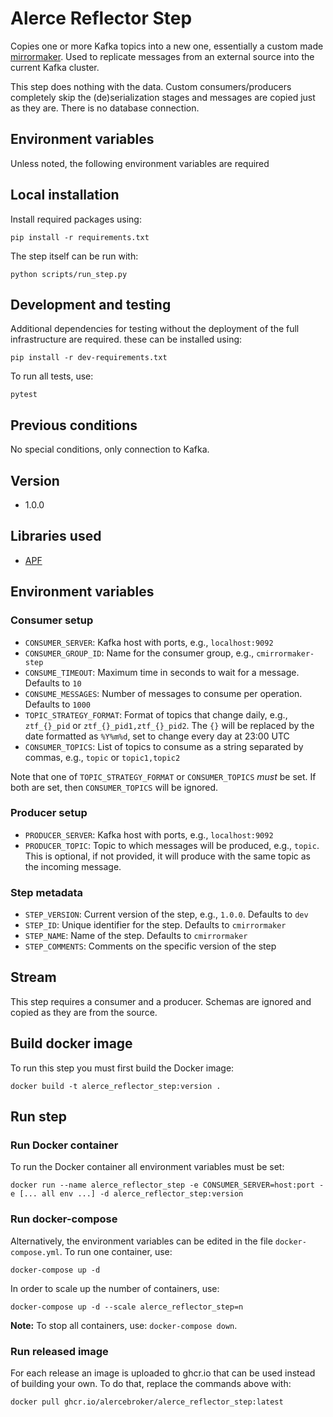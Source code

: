 # Alerce Reflector Step

Copies one or more Kafka topics into a new one, essentially a custom made 
[mirrormaker](https://cwiki.apache.org/confluence/pages/viewpage.action?pageId=27846330). 
Used to replicate messages from an external source into the current Kafka 
cluster.

This step does nothing with the data. Custom consumers/producers completely
skip the (de)serialization stages and messages are copied just as they are.
There is no database connection.

## Environment variables

Unless noted, the following environment variables are required

## Local installation

Install required packages using:
```commandline
pip install -r requirements.txt
```

The step itself can be run with:
```commandline
python scripts/run_step.py
```

## Development and testing

Additional dependencies for testing without the deployment of the full 
infrastructure are required. these can be installed using:
```commandline
pip install -r dev-requirements.txt
```

To run all tests, use:
```commandline
pytest
```

## Previous conditions

No special conditions, only connection to Kafka.

## Version

* 1.0.0

## Libraries used

* [APF](https://github.com/alercebroker/APF)

## Environment variables

### Consumer setup

* `CONSUMER_SERVER`: Kafka host with ports, e.g., `localhost:9092`
* `CONSUMER_GROUP_ID`: Name for the consumer group, e.g., `cmirrormaker-step`
* `CONSUME_TIMEOUT`: Maximum time in seconds to wait for a message. Defaults to `10`
* `CONSUME_MESSAGES`: Number of messages to consume per operation. Defaults to `1000`
* `TOPIC_STRATEGY_FORMAT`: Format of topics that change daily, e.g., `ztf_{}_pid` or `ztf_{}_pid1,ztf_{}_pid2`. The `{}` will be replaced by the date formatted as `%Y%m%d`, set to change every day at 23:00 UTC
* `CONSUMER_TOPICS`: List of topics to consume as a string separated by commas, e.g., `topic` or `topic1,topic2`

Note that one of `TOPIC_STRATEGY_FORMAT` or `CONSUMER_TOPICS` *must* be set. 
If both are set, then `CONSUMER_TOPICS` will be ignored.

### Producer setup

* `PRODUCER_SERVER`: Kafka host with ports, e.g., `localhost:9092`
* `PRODUCER_TOPIC`: Topic to which messages will be produced, e.g., `topic`. This is optional, if not provided, it will produce with the same topic as the incoming message.

### Step metadata

* `STEP_VERSION`: Current version of the step, e.g., `1.0.0`. Defaults to `dev`
* `STEP_ID`: Unique identifier for the step. Defaults to `cmirrormaker`
* `STEP_NAME`: Name of the step. Defaults to `cmirrormaker`
* `STEP_COMMENTS`: Comments on the specific version of the step

## Stream

This step requires a consumer and a producer. Schemas are ignored and copied 
as they are from the source.

## Build docker image

To run this step you must first build the Docker image:
```commandline
docker build -t alerce_reflector_step:version .
```

## Run step

### Run Docker container

To run the Docker container all environment variables must be set:
```commandline
docker run --name alerce_reflector_step -e CONSUMER_SERVER=host:port -e [... all env ...] -d alerce_reflector_step:version
```

### Run docker-compose

Alternatively, the environment variables can be edited in the file `docker-compose.yml`.
To run one container, use:
```commandline
docker-compose up -d
```

In order to scale up the number of containers, use:
```commandline
docker-compose up -d --scale alerce_reflector_step=n
```

**Note:** To stop all containers, use: `docker-compose down`.

### Run released image

For each release an image is uploaded to ghcr.io that can be used instead of 
building your own. To do that, replace the commands above with:
```commandline
docker pull ghcr.io/alercebroker/alerce_reflector_step:latest
```
